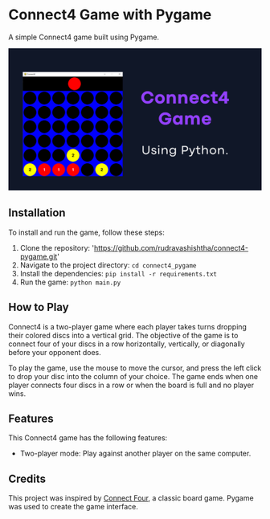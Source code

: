 ﻿# Connect4 Game with Pygame

A simple Connect4 game built using Pygame.

![Connect4 Game Screenshot](/screenshot.png)

## Installation

To install and run the game, follow these steps:

1. Clone the repository: 'https://github.com/rudravashishtha/connect4-pygame.git'
2. Navigate to the project directory: `cd connect4_pygame`
3. Install the dependencies: `pip install -r requirements.txt`
4. Run the game: `python main.py`

## How to Play

Connect4 is a two-player game where each player takes turns dropping their colored discs into a vertical grid. The objective of the game is to connect four of your discs in a row horizontally, vertically, or diagonally before your opponent does.

To play the game, use the mouse to move the cursor, and press the left click to drop your disc into the column of your choice. The game ends when one player connects four discs in a row or when the board is full and no player wins.

## Features

This Connect4 game has the following features:
- Two-player mode: Play against another player on the same computer.


## Credits

This project was inspired by [Connect Four](https://en.wikipedia.org/wiki/Connect_Four), a classic board game. Pygame was used to create the game interface.


